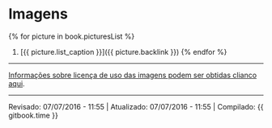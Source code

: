 # Imagens

{% for picture in book.picturesList %}
 1. [{{ picture.list_caption }}]({{ picture.backlink }})
{% endfor %}
---
[Informações sobre licença de uso das imagens podem ser obtidas clianco aqui](licenca.md).

---
Revisado: 07/07/2016 - 11:55 | Atualizado: 07/07/2016 - 11:55 | Compilado: {{ gitbook.time }}